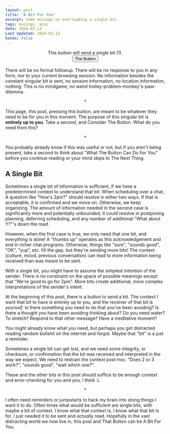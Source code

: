 ```yaml
---
layout: post
title: "A Bit For You"
excerpt: Some musings on overloading a single bit.
tags: musings, misc
date: 2024-03-13
Last Updated: 2024-03-13
katex: False
---
```



<div style="text-align:center">
This button will send a single bit (1).
<br/>
<button name="TheButton">The Button</button>
</div>
<br/>
There will be no formal followup. There will be no response to you in any form, nor to your current browsing session.
No information besides the constant singular bit is sent, no session information,
no location information, nothing. 
This is no mindgame, no weird trolley-problem-monkey's-paw-dilemma.

<div style="text-align:center">
<p>
*
</p>
</div>

This page, this post, pressing this button, are meant to be whatever they need to be
for you in this moment. 
The purpose of this singular bit is __entirely up to you__.
Take a second, and Consider The Button. What do you need from this?

<div style="text-align:center">
<p>
*
</p>
</div>

You probably already know if this was useful or not, but if you aren't being present,
take a second to think about "What The Button Can Do For You" before you continue reading
or your mind skips to The Next Thing.


## A Single Bit
Sometimes a single bit of information is sufficient,
if we have a predetermined context to understand that bit.
When scheduling over a chat, A question like "How's 2pm?"
should resolve in either two ways. If that is acceptable, it is confirmed
and we move on. Otherwise, we keep organizing. The amount of information
needed in the second case is significantly more and potentially unbounded; it could resolve
in postponing planning, deferring scheduling, and any number of additional "What about Y?"'s down
the road.

However, when the first case is true, we only need that one bit, and everything is done!
A "thumbs up" operates as this acknowledgement and end in richer chat programs. Otherwise,
things like "sure", "sounds good", "OK", "yup", etc. fill the gap, but they're sending 
more bits! The context (culture, mood, previous conversation) can lead to more
information being received than was meant to be sent.

With a single bit, you might have to assume the simplest intention of the sender. There
is no constraint on the space of possible meanings except that "We're good to go for 2pm".
More bits create additional, more complex interpretations of the sender's intent.

At the beginning of this post, there is a button to send a bit. The context I want
that bit to have is entirely up to you, and the receiver of that bit is _yourself_.
Is there something you need to do that you've been avoiding? Is there a thought
you have been avoiding thinking about? Do you need water? To stretch? Respond
to that other message? Have a meditative moment?

You might already know what you need, but perhaps you got distracted reading random
bullshit on the internet and forgot. Maybe that "bit" is a just a reminder.

Sometimes a single bit can get lost, and we need some integrity, or checksum,
or confirmation that the bit was received and interpreted
in the way we expect. We need to restrain
the context post-hoc. "Does 2 or 3 work?", "sounds good", "wait which one?".

These and the other bits in this post should suffice to be enough context
and error-checking for you and you, I think :).

<div style="text-align:center">
<p>
*
</p>
</div>

I often need reminders or jumpstarts to hack my brain into doing
things I want it to do. Often times what would be sufficient are single bits,
with maybe a bit of context. I know what that context is, I know what that bit is for,
I just needed it to be sent and _actually_ read. Hopefully in the vast distracting
world we now live in, this post and That Button can be A Bit For You.